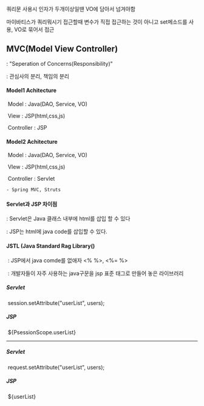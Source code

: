 쿼리문 사용시 인자가 두개이상일땐 VO에 담아서 넘겨야함

마이바티스가 쿼리뭐시기 접근할때 변수가 직접 접근하는 것이 아니고 set메소드를 사용, VO로 묶어서 접근



## MVC(Model View Controller)

 : "Seperation of Concerns(Responsibility)"

 :  관심사의 분리, 책임의 분리

#### Model1 Achitecture

​	Model  :  Java(DAO, Service, VO)

​	View  :  JSP(html,css,js)

​	Controller  :  JSP

#### Model2 Achitecture

​	Model  :  Java(DAO, Service, VO)

​	VIew  :  JSP(html,css,js)

​	Controller  :  Servlet

	- Spring MVC, Struts



#### Servlet과 JSP 차이점

 :  Servlet은 Java 클래스 내부에 html를 삽입 할 수 있다

 :  JSP는 html에 java code를 삽입할 수 있다.



#### JSTL (Java Standard Rag Library()

​	: JSP에서 java comde를 없애자 <% %>, <%= %>

​	: 개발자들이 자주 사용하는 java구문을 jsp 표준 태그로 만들어 놓은 라이브러리



##### Servlet

​	session.setAttribute("userList", users);

##### JSP

​	${PsessionScope.userList}

<hr>

##### Servlet

​	request.setAttribute("userList", users);

##### JSP

​	${userList}